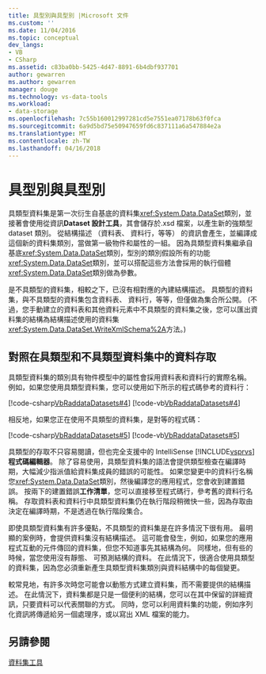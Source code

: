 ```yaml
---
title: 具型別與具型別 |Microsoft 文件
ms.custom: ''
ms.date: 11/04/2016
ms.topic: conceptual
dev_langs:
- VB
- CSharp
ms.assetid: c83ba0bb-5425-4d47-8891-6b4dbf937701
author: gewarren
ms.author: gewarren
manager: douge
ms.technology: vs-data-tools
ms.workload:
- data-storage
ms.openlocfilehash: 7c55b160012997281cd5e7551ea07178b63f0fca
ms.sourcegitcommit: 6a9d5bd75e50947659fd6c837111a6a547884e2a
ms.translationtype: MT
ms.contentlocale: zh-TW
ms.lasthandoff: 04/16/2018
---
```

# <a name="typed-vs-untyped-datasets"></a>具型別與具型別
具類型資料集是第一次衍生自基底的資料集<xref:System.Data.DataSet>類別，並接著會使用從資訊**Dataset 設計工具**，其會儲存於.xsd 檔案，以產生新的強類型 dataset 類別。 從結構描述 （資料表、 資料行，等等） 的資訊會產生，並編譯成這個新的資料集類別，當做第一級物件和屬性的一組。 因為具類型資料集繼承自基底<xref:System.Data.DataSet>類別，型別的類別假設所有的功能<xref:System.Data.DataSet>類別，並可以搭配這些方法會採用的執行個體<xref:System.Data.DataSet>類別做為參數。  
  
 是不具類型的資料集，相較之下，已沒有相對應的內建結構描述。 具類型的資料集，與不具類型的資料集包含資料表、 資料行，等等，但僅做為集合所公開。 (不過，您手動建立的資料表和其他資料元素中不具類型的資料集之後，您可以匯出資料集的結構為結構描述使用的資料集<xref:System.Data.DataSet.WriteXmlSchema%2A>方法。)  
  
## <a name="contrasting-data-access-in-typed-and-untyped-datasets"></a>對照在具類型和不具類型資料集中的資料存取  
 具類型資料集的類別具有物件模型中的屬性會採用資料表和資料行的實際名稱。 例如，如果您使用具類型資料集，您可以使用如下所示的程式碼參考的資料行：  
  
 [!code-csharp[VbRaddataDatasets#4](../data-tools/codesnippet/CSharp/typed-vs-untyped-datasets_1.cs)]
 [!code-vb[VbRaddataDatasets#4](../data-tools/codesnippet/VisualBasic/typed-vs-untyped-datasets_1.vb)]  
  
 相反地，如果您正在使用不具類型的資料集，是對等的程式碼：  
  
 [!code-csharp[VbRaddataDatasets#5](../data-tools/codesnippet/CSharp/typed-vs-untyped-datasets_2.cs)]
 [!code-vb[VbRaddataDatasets#5](../data-tools/codesnippet/VisualBasic/typed-vs-untyped-datasets_2.vb)]  
  
 具類型的存取不只容易閱讀，但也完全支援中的 IntelliSense [!INCLUDE[vsprvs](../code-quality/includes/vsprvs_md.md)] **程式碼編輯器**。 除了容易使用，具類型資料集的語法會提供類型檢查在編譯時期，大幅減少指派值給資料集成員的錯誤的可能性。 如果您變更中的資料行名稱您<xref:System.Data.DataSet>類別，然後編譯您的應用程式，您會收到建置錯誤。 按兩下的建置錯誤**工作清單**，您可以直接移至程式碼行，參考舊的資料行名稱。 存取資料表和資料行中具類型資料集仍在執行階段稍微快一些，因為存取由決定在編譯時期，不是透過在執行階段集合。  
  
 即使具類型資料集有許多優點，不具類型的資料集是在許多情況下很有用。 最明顯的案例時，會提供資料集沒有結構描述。 這可能會發生，例如，如果您的應用程式互動的元件傳回的資料集，但您不知道事先其結構為何。 同樣地，但有些的時候，當您使用沒有靜態、 可預測結構的資料。 在此情況下，很適合使用具類型的資料集，因為您必須重新產生具類型資料集類別與資料結構中的每個變更。  
  
 較常見地，有許多次時您可能會以動態方式建立資料集，而不需要提供的結構描述。 在此情況下，資料集都是只是一個便利的結構，您可以在其中保留的詳細資訊，只要資料可以代表關聯的方式。 同時，您可以利用資料集的功能，例如序列化資訊將傳遞給另一個處理序，或以寫出 XML 檔案的能力。

## <a name="see-also"></a>另請參閱
[資料集工具](../data-tools/dataset-tools-in-visual-studio.md)